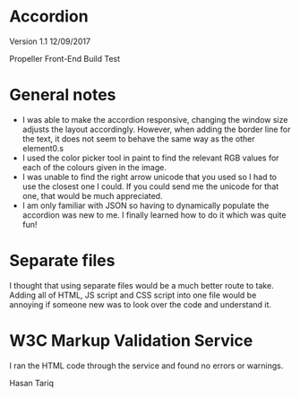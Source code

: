 # Accordion
Version 1.1 12/09/2017

Propeller Front-End Build Test 

# General notes
- I was able to make the accordion responsive, changing the window size adjusts the layout accordingly. However, when adding the border line for the text, it does not seem to behave the same way as the other element0.s
- I used the color picker tool in paint to find the relevant RGB values for each of the colours given in the image.
- I was unable to find the right arrow unicode that you used so I had to use the closest one I could. If you could send me the unicode for that one, that would be much appreciated. 
- I am only familiar with JSON so having to dynamically populate the accordion was new to me. I finally learned how to do it which was quite fun!

# Separate files
I thought that using separate files would be a much better route to take. Adding all of HTML, JS script and CSS script into one file would be annoying if someone new was to look over the code and understand it.

# W3C Markup Validation Service 
I ran the HTML code through the service and found no errors or warnings. 

Hasan Tariq

